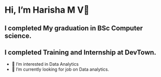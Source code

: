 # Hi, I’m Harisha M V👋 

## I completed My graduation in BSc Computer science.
## I completed Training and Internship at DevTown.
- 👀 I’m interested in Data Analytics
- 🌱 I’m currently looking for job on Data analytics.


<!---
hari512/hari512 is a ✨ special ✨ repository because its `README.md` (this file) appears on your GitHub profile.
You can click the Preview link to take a look at your changes.
--->
